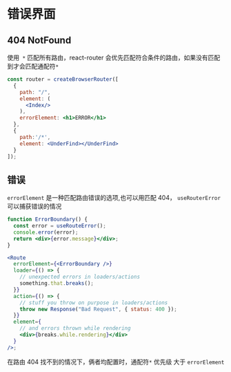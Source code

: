 # 错误界面



## 404 NotFound

使用` *` 匹配所有路由，react-router 会优先匹配符合条件的路由，如果没有匹配到才会匹配通配符`*`

```jsx
const router = createBrowserRouter([
  {
    path: "/",
    element: (
      <Index/>
    ),
    errorElement: <h1>ERROR</h1>
  },
  {
    path:'/*',
    element: <UnderFind></UnderFind>
  }
]);
```



## 错误 

`errorElement` 是一种匹配路由错误的选项,也可以用匹配 404， `useRouterError`可以捕获错误的情况



```jsx
function ErrorBoundary() {
  const error = useRouteError();
  console.error(error);
  return <div>{error.message}</div>;
}

<Route
  errorElement={<ErrorBoundary />}
  loader={() => {
    // unexpected errors in loaders/actions
    something.that.breaks();
  }}
  action={() => {
    // stuff you throw on purpose in loaders/actions
    throw new Response("Bad Request", { status: 400 });
  }}
  element={
    // and errors thrown while rendering
    <div>{breaks.while.rendering}</div>
  }
/>;
```

在路由 404 找不到的情况下，俩者均配置时，通配符`*` 优先级 大于 `errorElement `
